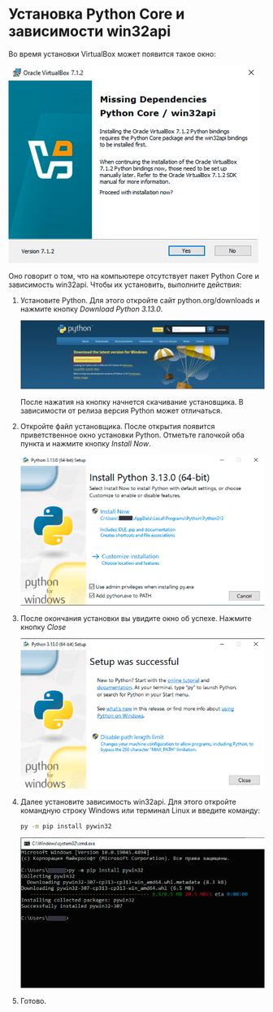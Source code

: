 # Установка Python Core и зависимости win32api

Во время установки VirtualBox может появится такое окно:

![](./images/10.png "Рис.1 Окно с предупреждением об отсутвии пакета Python Core")

Оно говорит о том, что на компьютере отсутствует пакет Python Core и зависимость win32api. Чтобы их установить, выполните действия:

1. Установите Python. Для этого откройте сайт python.org/downloads и нажмите кнопку *Download Python 3.13.0*.

    ![](./images/11.png "Рис.2 Скачивание Python")

   После нажатия на кнопку начнется скачивание установщика. В зависимости от релиза версия Python может отличаться.

1. Откройте файл установщика. После открытия появится приветственное окно установки Python. Отметьте галочкой оба пункта и нажмите кнопку *Install Now*.

    ![](./images/12.png "Рис.3 Приветственное окно установки Python")

1. После окончания установки вы увидите окно об успехе. Нажмите кнопку *Close*

   ![](./images/13.png "Рис.4 Окно успешного завершения установки Python")

1. Далее установите зависимость win32api. Для этого откройте командную строку Windows или терминал Linux и введите команду:

   ```bash
   py -m pip install pywin32
   ```

   ![](./images/14.png "Рис.5 Приветственное окно установки Python")

1. Готово.
